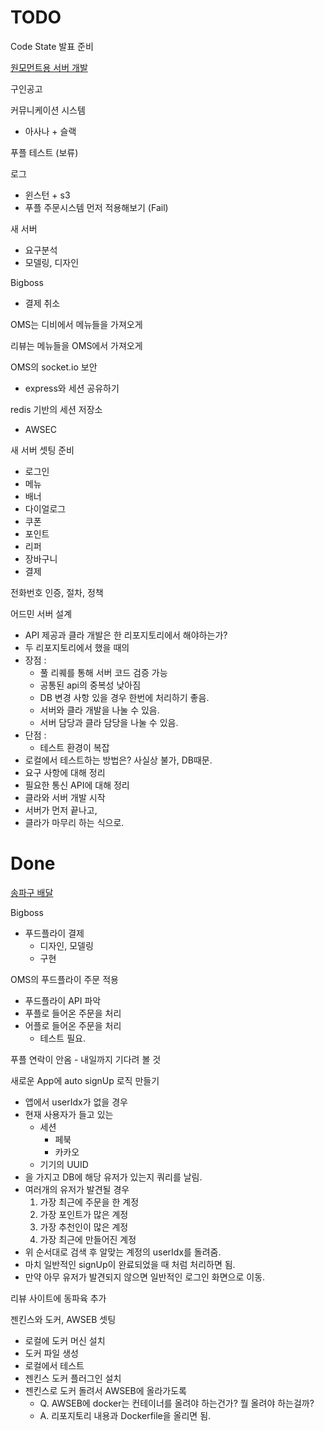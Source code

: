 # TODO

Code State 발표 준비

[원모먼트용 서버 개발](./ONE_MOMENT_DELIVERY_SYSTEM.md)

구인공고

커뮤니케이션 시스템
- 아사나 + 슬랙

푸플 테스트 (보류)

로그
- 윈스턴 + s3
- 푸플 주문시스템 먼저 적용해보기 (Fail)

새 서버
- 요구분석
- 모델링, 디자인

Bigboss
- 결제 취소

OMS는 디비에서 메뉴들을 가져오게

리뷰는 메뉴들을 OMS에서 가져오게

OMS의 socket.io 보안
- express와 세션 공유하기

redis 기반의 세션 저장소
- AWSEC

새 서버 셋팅 준비
- 로그인
- 메뉴
- 배너
- 다이얼로그
- 쿠폰
- 포인트
- 리퍼
- 장바구니
- 결제

전화번호 인증, 절차, 정책

어드민 서버 설계
- API 제공과 클라 개발은 한 리포지토리에서 해야하는가?
- 두 리포지토리에서 했을 때의
- 장점 :
	- 풀 리퀘를 통해 서버 코드 검증 가능
	- 공통된 api의 중복성 낮아짐
	- DB 변경 사항 있을 경우 한번에 처리하기 좋음.
	- 서버와 클라 개발을 나눌 수 있음.
	- 서버 담당과 클라 담당을 나눌 수 있음.
- 단점 :
	- 테스트 환경이 복잡
- 로컬에서 테스트하는 방법은? 사실상 불가, DB때문.
- 요구 사항에 대해 정리
- 필요한 통신 API에 대해 정리
- 클라와 서버 개발 시작
- 서버가 먼저 끝나고,
- 클라가 마무리 하는 식으로.

# Done

[송파구 배달](./SONG_PA_DELIVERY.md)

Bigboss
- 푸드플라이 결제
	- 디자인, 모델링
	- 구현

OMS의 푸드플라이 주문 적용
- 푸드플라이 API 파악
- 푸플로 들어온 주문을 처리
- 어플로 들어온 주문을 처리
	- 테스트 필요.

푸플 연락이 안옴 - 내일까지 기다려 볼 것

새로운 App에 auto signUp 로직 만들기
- 앱에서 userIdx가 없을 경우
- 현재 사용자가 들고 있는
	- 세션
		- 페북
		- 카카오
	- 기기의 UUID
- 을 가지고 DB에 해당 유저가 있는지 쿼리를 날림.
- 여러개의 유저가 발견될 경우
	1. 가장 최근에 주문을 한 계정
	2. 가장 포인트가 많은 계정
	3. 가장 추천인이 많은 계정
	4. 가장 최근에 만들어진 계정
- 위 순서대로 검색 후 알맞는 계정의 userIdx를 돌려줌.
- 마치 일반적인 signUp이 완료되었을 때 처럼 처리하면 됨.
- 만약 아무 유저가 발견되지 않으면 일반적인 로그인 화면으로 이동.

리뷰 사이트에 동파육 추가

젠킨스와 도커, AWSEB 셋팅
- 로컬에 도커 머신 설치
- 도커 파일 생성
- 로컬에서 테스트
- 젠킨스 도커 플러그인 설치
- 젠킨스로 도커 돌려서 AWSEB에 올라가도록
	- Q. AWSEB에 docker는 컨테이너를 올려야 하는건가? 뭘 올려야 하는걸까?
	- A. 리포지토리 내용과 Dockerfile을 올리면 됨.
